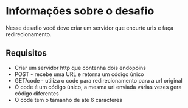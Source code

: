 # Informações sobre o desafio 

Nesse desafio você deve criar um servidor que encurte urls e faça redirecionamento. 

## Requisitos

- Criar um servidor http que contenha dois endopoins
- POST - recebe uma URL e retorna um código único
- GET/code - utiliza o code para redirecionamento para a url original 
- O code é um código único, a mesma url enviada várias vezes gera código diferentes 
- O code tem o tamanho de até 6 caracteres 

